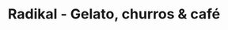 ---
title: "Radikal - Gelato, churros & café"
url: /montreal/radikal-gelato-churros-und-cafe/
shop: Milch
---